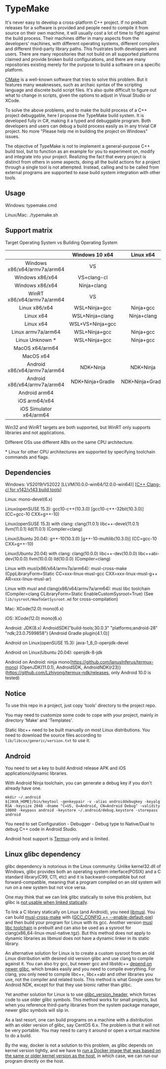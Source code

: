 # TypeMake

It's never easy to develop a cross-platform C++ project. If no prebuilt releases for a software is provided and people need to compile it from source on their own machine, it will usually cost a lot of time to fight against the build process. Their machines differ in many aspects from the developers' machines, with different operating systems, different compilers and different third-party library paths. This frustrates both developers and users. There are many repositories that not build on all supported platforms claimed and provide broken build configurations, and there are many repositories existing merely for the purpose to build a software on a specific platform.

[CMake](https://cmake.org/) is a well-known software that tries to solve this problem. But it features many weaknesses, such as archaic syntax of the scripting language and discrete build script files. It's also quite difficult to figure out what to change in scripts, given the options to adjust in Visual Studio or XCode.

To solve the above problems, and to make the build process of a C++ project debuggable, here I propose the TypeMake build system. It is developed fully in C#, making it a typed and debuggable program. Both developers and users can debug a build process easily as in any trivial C# project. No more "Please help me in building the project on Windows" issues.

The objective of TypeMake is not to implement a general-purpose C++ build tool, but to function as an example for you to experiment on, modify and integrate into your project. Realizing the fact that every project is distinct from others in some aspects, doing all the build actions for a project through a single tool is not attempted. Instead, calling and to be called from external programs are supported to ease build system integration with other tools.

## Usage

Windows: typemake.cmd

Linux/Mac: ./typemake.sh

## Support matrix

Target Operating System vs Building Operating System

|                                |   Windows 10 x64   |      Linux x64     |      MacOS x64     |   Android arm64    |
| :----------------------------: | :----------------: | :----------------: | :----------------: | :----------------: |
|  Windows x86/x64/armv7a/arm64  |         VS         |                    |                    |                    |
|         Windows x86/x64        |     VS+clang-cl    |                    |                    |                    |
|         Windows x86/x64        |     Ninja+clang    |                    |                    |                    |
|   WinRT x86/x64/armv7a/arm64   |         VS         |                    |                    |                    |
|          Linux x86/x64         |    WSL+Ninja+gcc   |      Ninja+gcc     |                    |                    |
|            Linux x64           |   WSL+Ninja+clang  |     Ninja+clang    |                    |                    |
|            Linux x64           |  WSL+VS+Ninja+gcc  |                    |                    |                    |
|       Linux armv7a/arm64       |    WSL+Ninja+gcc   |      Ninja+gcc     |                    |                    |
|         Linux Unknown *        |    WSL+Ninja+gcc   |      Ninja+gcc     |                    |                    |
|         MacOS x64/arm64        |                    |                    |        XCode       |                    |
|            MacOS x64           |                    |                    |    Ninja+clang     |                    |
|  Android x86/x64/armv7a/arm64  |     NDK+Ninja      |     NDK+Ninja      |     NDK+Ninja      |                    |
|  Android x86/x64/armv7a/arm64  |  NDK+Ninja+Gradle  |  NDK+Ninja+Gradle  |  NDK+Ninja+Gradle  |                    |
|          Android arm64         |                    |                    |                    | Termux+Ninja+clang |
|          iOS arm64/x64         |                    |                    |        XCode       |                    |
|     iOS Simulator x64/arm64    |                    |                    |        XCode       |                    |

Win32 and WinRT targets are both supported, but WinRT only supports libraries and not applications.

Different OSs use different ABIs on the same CPU architecture.

\* Linux for other CPU architectures are supported by specifying toolchain commands and flags.

## Dependencies

Windows: VS2019/VS2022 \[LLVM(10.0.0-win64/12.0.0-win64)\] \[[C++ Clang-cl for v142/v143 build tools](https://docs.microsoft.com/en-us/cpp/build/clang-support-msbuild)\]

Linux: mono-devel(6.x)

Linux(openSUSE 15.3): gcc10-c++(10.3.0) \[gcc10-c++-32bit(10.3.0)\] (CC=gcc-10 CXX=g++-10)

Linux(openSUSE 15.3) with clang: clang(11.0.1) libc++-devel(11.0.1) llvm(11.0.1) lld(11.0.1) (Compiler=clang)

Linux(Ubuntu 20.04): g++-10(10.3.0) \[g++-10-multilib(10.3.0)\] (CC=gcc-10 CXX=g++-10)

Linux(Ubuntu 20.04) with clang: clang(10.0.0) libc++-dev(10.0.0) libc++abi-dev(10.0.0) llvm(10.0.0) lld(10.0.0) (Compiler=clang)

Linux with musl(x86/x64/armv7a/arm64): musl-cross-make (CppLibraryForm=Static CC=xxx-linux-musl-gcc CXX=xxx-linux-musl-g++ AR=xxx-linux-musl-ar)

Linux with musl and clang(x86/x64/armv7a/arm64): musl libc toolchain (Compiler=clang CLibraryForm=Static EnableCustomSysroot=True) (See `lib/sysroot/HowToGetSysroot.md` for cross-compilation)

Mac: XCode(12.0) mono(6.x)

iOS: XCode(12.0) mono(6.x)

Android: JDK(8.x) AndroidSDK("build-tools;30.0.3" "platforms;android-28" "ndk;23.0.7599858") \[Android Gradle plugin(4.1.0)\]

Android on Linux(openSUSE 15.3): java-1_8_0-openjdk-devel

Android on Linux(Ubuntu 20.04): openjdk-8-jdk

Android on Android: ninja mono(https://github.com/IanusInferus/termux-mono) {OpenJDK(11.0.1), AndroidSDK, AndroidNDK(r23)}(https://github.com/Lzhiyong/termux-ndk/releases, only Android 10.0 is tested)

## Notice

To use this repo in a project, just copy 'tools' directory to the project repo.

You may need to customize some code to cope with your project, mainly in directory 'Make' and 'Templates'.

Static libc++ need to be built manually on most Linux distributions. You need to download the source files according to `lib/libcxx/generic/version.txt` to use it.

## Android

You need to set a key to build Android release APK and iOS applications/dynamic libraries.

With Android Ninja toolchain, you can generate a debug key if you don't already have one.

    mkdir ~/.android
    ${JAVA_HOME}/bin/keytool -genkeypair -v -alias androiddebugkey -keyalg RSA -keysize 2048 -dname "C=US, O=Android, CN=Android Debug" -validity 10000 -keypass android -keystore ~/.android/debug.keystore -storepass android

You need to set Configuration - Debugger - Debug type to Native/Dual to debug C++ code in Android Studio.

Android host support is [Termux](https://github.com/termux/termux-app)-only and is limited.

## Linux glibc dependency

glibc dependency is notorious in the Linux community. Unlike kernel32.dll of Windows, glibc provides both an operating system interface(POSIX) and a C standard library(C99, C11, etc) and it is backward-compatible but not forward-compatible, meaning that a program compiled on an old system will run on a new system but not vice versa.

One may think that we can link glibc statically to solve this problem, but glibc is [not usable when linked statically](https://stackoverflow.com/questions/57476533/why-is-statically-linking-glibc-discouraged).

To link a C library statically on Linux (and Android), you need [libmusl](https://www.musl-libc.org/). You can build [musl-cross-make](https://github.com/richfelker/musl-cross-make) with ([GCC_CONFIG += --enable-default-pie](https://github.com/richfelker/musl-cross-make/issues/47)) and then build your program for Linux with its gcc. Another version [musl libc toolchain](https://musl.cc/) is prebuilt and can also be used as a sysroot for clang(x86_64-linux-musl-native.tgz). But this method does not apply to dynamic libraries as libmusl does not have a dynamic linker in its static library.

An alternative solution for Linux is to create a custom sysroot from an old Linux distribution with desired old version glibc and use clang to compile against it. You can also try gcc, but newer gcc and libstdc++ [depend on newer glibc](https://gcc.gnu.org/onlinedocs/libstdc++/faq.html#faq.linux_glibc), which breaks easily and you need to compile everything. For clang, you only need to compile libc++, libc++abi and other libraries you use, not the compiler and related tools. This method is what Google uses for Android NDK, except for that they use bionic rather than glibc.

Yet another solution for Linux is to use [glibc_version_header](https://github.com/wheybags/glibc_version_header), which forces code to use older glibc symbols. This method works for small projects, but when you reference third-party libraries from the system package manager, newer glibc symbols will slip in.

As a last resort, one can build programs on a machine with a distribution with an older version of glibc, say CentOS 6.x. The problem is that it will not be very portable. You may need to carry it around or open a virtual machine to do a build.

By the way, docker is not a solution to this problem, as glibc depends on kernel version tightly, and we have to [run a Docker image that was based on the same or older kernel version as the host](https://github.com/boostorg/filesystem/issues/164), in which case, we can run our program directly on the host.
